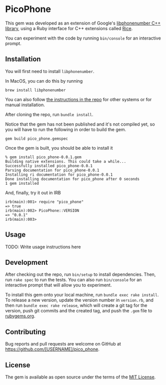 # PicoPhone

This gem was developed as an extension of Google's [libphonenumber C++ library](https://github.com/google/libphonenumber/tree/424617599369e7adba8a5d1509b910d9ce2e3e44/cpp), using a Ruby interface for C++ extensions called [Rice](https://github.com/ruby-rice/rice).

You can experiment with the code by running `bin/console` for an interactive prompt.

## Installation

You will first need to install `libphonenumber`. 

In MacOS, you can do this by running

```
brew install libphonenumber
```

You can also follow [the instructions in the repo](https://github.com/google/libphonenumber/tree/424617599369e7adba8a5d1509b910d9ce2e3e44/cpp) for other systems or for manual installation.

After cloning the repo, run `bundle install`. 

Notice that the gem has not been published and it's not compiled yet, so you will have to run the following in order to build the gem.

```
gem build pico_phone.gemspec
``` 

Once the gem is built, you should be able to install it

```
% gem install pico_phone-0.0.1.gem
Building native extensions. This could take a while...
Successfully installed pico_phone-0.0.1
Parsing documentation for pico_phone-0.0.1
Installing ri documentation for pico_phone-0.0.1
Done installing documentation for pico_phone after 0 seconds
1 gem installed
```

And, finally, try it out in IRB

```
irb(main):001> require "pico_phone"
=> true
irb(main):002> PicoPhone::VERSION
=> "0.0.1"
irb(main):003>
```

## Usage

TODO: Write usage instructions here

## Development

After checking out the repo, run `bin/setup` to install dependencies. Then, run `rake spec` to run the tests. You can also run `bin/console` for an interactive prompt that will allow you to experiment.

To install this gem onto your local machine, run `bundle exec rake install`. To release a new version, update the version number in `version.rb`, and then run `bundle exec rake release`, which will create a git tag for the version, push git commits and the created tag, and push the `.gem` file to [rubygems.org](https://rubygems.org).

## Contributing

Bug reports and pull requests are welcome on GitHub at https://github.com/[USERNAME]/pico_phone.

## License

The gem is available as open source under the terms of the [MIT License](https://opensource.org/licenses/MIT).
